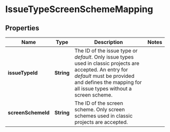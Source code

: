 # IssueTypeScreenSchemeMapping

## Properties
Name | Type | Description | Notes
------------ | ------------- | ------------- | -------------
**issueTypeId** | **String** | The ID of the issue type or *default*. Only issue types used in classic projects are accepted. An entry for *default* must be provided and defines the mapping for all issue types without a screen scheme. | 
**screenSchemeId** | **String** | The ID of the screen scheme. Only screen schemes used in classic projects are accepted. | 

